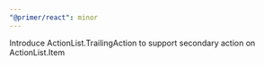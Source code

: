 ```yaml
---
"@primer/react": minor
---
```


Introduce ActionList.TrailingAction to support secondary action on ActionList.Item
